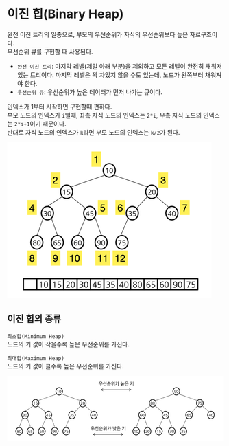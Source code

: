 # 이진 힙(Binary Heap)

완전 이진 트리의 일종으로, 부모의 우선순위가 자식의 우선순위보다 높은 자료구조이다.  
우선순위 큐를 구현할 때 사용된다.

- `완전 이진 트리`: 마지막 레벨(제일 아래 부분)을 제외하고 모든 레벨이 완전히 채워져 있는 트리이다. 마지막 레벨은 꽉 차있지 않을 수도 있는데, 노드가 왼쪽부터 채워져야 한다.
- `우선순위 큐`: 우선순위가 높은 데이터가 먼저 나가는 큐이다.

인덱스가 1부터 시작하면 구현할때 편하다.  
부모 노드의 인덱스가 `i`일때, 좌측 자식 노드의 인덱스는 `2*i`, 우측 자식 노드의 인덱스는 `2*i+1`이기 때문이다.  
반대로 자식 노드의 인덱스가 `k`라면 부모 노드의 인덱스는 `k/2`가 된다.  

![이진 힙](./etc/힙.png)

## 이진 힙의 종류

`최소힙(Minimum Heap)`  
노드의 키 값이 작을수록 높은 우선순위를 가진다.

`최대힙(Maximum Heap)`  
노드의 키 값이 클수록 높은 우선순위를 가진다.  

![이진 힙](./etc/최소힙_최대힙.png)


